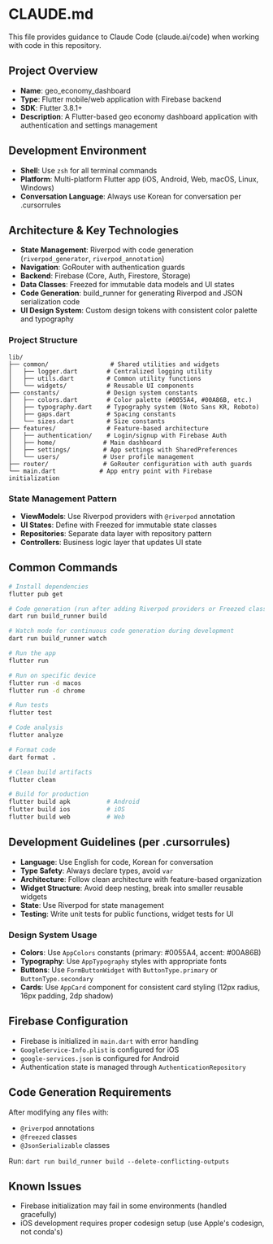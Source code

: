 # CLAUDE.md

This file provides guidance to Claude Code (claude.ai/code) when working with code in this repository.

## Project Overview

- **Name**: geo_economy_dashboard
- **Type**: Flutter mobile/web application with Firebase backend
- **SDK**: Flutter 3.8.1+
- **Description**: A Flutter-based geo economy dashboard application with authentication and settings management

## Development Environment

- **Shell**: Use `zsh` for all terminal commands
- **Platform**: Multi-platform Flutter app (iOS, Android, Web, macOS, Linux, Windows)
- **Conversation Language**: Always use Korean for conversation per .cursorrules

## Architecture & Key Technologies

- **State Management**: Riverpod with code generation (`riverpod_generator`, `riverpod_annotation`)
- **Navigation**: GoRouter with authentication guards
- **Backend**: Firebase (Core, Auth, Firestore, Storage)
- **Data Classes**: Freezed for immutable data models and UI states
- **Code Generation**: build_runner for generating Riverpod and JSON serialization code
- **UI Design System**: Custom design tokens with consistent color palette and typography

### Project Structure

```
lib/
├── common/                 # Shared utilities and widgets
│   ├── logger.dart        # Centralized logging utility
│   ├── utils.dart         # Common utility functions
│   └── widgets/           # Reusable UI components
├── constants/             # Design system constants
│   ├── colors.dart        # Color palette (#0055A4, #00A86B, etc.)
│   ├── typography.dart    # Typography system (Noto Sans KR, Roboto)
│   ├── gaps.dart          # Spacing constants
│   └── sizes.dart         # Size constants
├── features/              # Feature-based architecture
│   ├── authentication/    # Login/signup with Firebase Auth
│   ├── home/             # Main dashboard
│   ├── settings/         # App settings with SharedPreferences
│   └── users/            # User profile management
├── router/               # GoRouter configuration with auth guards
└── main.dart            # App entry point with Firebase initialization
```

### State Management Pattern

- **ViewModels**: Use Riverpod providers with `@riverpod` annotation
- **UI States**: Define with Freezed for immutable state classes
- **Repositories**: Separate data layer with repository pattern
- **Controllers**: Business logic layer that updates UI state

## Common Commands

```bash
# Install dependencies
flutter pub get

# Code generation (run after adding Riverpod providers or Freezed classes)
dart run build_runner build

# Watch mode for continuous code generation during development
dart run build_runner watch

# Run the app
flutter run

# Run on specific device
flutter run -d macos
flutter run -d chrome

# Run tests
flutter test

# Code analysis
flutter analyze

# Format code
dart format .

# Clean build artifacts
flutter clean

# Build for production
flutter build apk          # Android
flutter build ios          # iOS
flutter build web          # Web
```

## Development Guidelines (per .cursorrules)

- **Language**: Use English for code, Korean for conversation
- **Type Safety**: Always declare types, avoid `var`
- **Architecture**: Follow clean architecture with feature-based organization
- **Widget Structure**: Avoid deep nesting, break into smaller reusable widgets
- **State**: Use Riverpod for state management
- **Testing**: Write unit tests for public functions, widget tests for UI

### Design System Usage

- **Colors**: Use `AppColors` constants (primary: #0055A4, accent: #00A86B)
- **Typography**: Use `AppTypography` styles with appropriate fonts
- **Buttons**: Use `FormButtonWidget` with `ButtonType.primary` or `ButtonType.secondary`
- **Cards**: Use `AppCard` component for consistent card styling (12px radius, 16px padding, 2dp shadow)

## Firebase Configuration

- Firebase is initialized in `main.dart` with error handling
- `GoogleService-Info.plist` is configured for iOS
- `google-services.json` is configured for Android
- Authentication state is managed through `AuthenticationRepository`

## Code Generation Requirements

After modifying any files with:

- `@riverpod` annotations
- `@freezed` classes
- `@JsonSerializable` classes

Run: `dart run build_runner build --delete-conflicting-outputs`

## Known Issues

- Firebase initialization may fail in some environments (handled gracefully)
- iOS development requires proper codesign setup (use Apple's codesign, not conda's)
